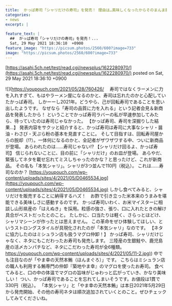 ```yaml
---
title:  かっぱ寿司「シャリだけの寿司」を発売！ 理由は…美味しくなったからそのまんま勝負した  
categories:
- news
excerpt: |
  
feature_text: |
  ##  かっぱ寿司「シャリだけの寿司」を発売！...
  Sat, 29 May 2021 18:36:10  +0900
feature_image: "https://picsum.photos/2560/600?image=733"
image: "https://picsum.photos/2560/600?image=733"
---
```


[https://asahi.5ch.net/test/read.cgi/newsplus/1622280970/](https://asahi.5ch.net/test/read.cgi/newsplus/1622280970/)
posted on Sat, 29 May 2021 18:36:10  +0900

<!--more-->

![](https://youpouch.com/2021/05/28/760426/ 　寿司ではなくラーメンに力を入れすぎて、もはやラーメン屋になるのかと、寿司は忘れたのかと心配していたかっぱ寿司。 しかーーし2021年。どうやら、己が回転寿司であることを思い出したようです。 なぜなら「寿司の品質に力を入れる」という記者会見＆新商品を発表したから！ ということでかっぱ寿司ラバーの私が早速参加してみたら、待っていたのは寿司じゃなかった。 【かっぱ寿司、寿司を深掘りした結果…】 発表内容をサクッと紹介すると、かっぱ寿司は寿司に大事なシャリ・醤油・わさび・天ぷら粉の基本を見直すことに。 そして目指すは、回転寿司屋からの脱却（!?）。一体何になるのかと、全記者がザワザワする中、ついに新商品が登場。 あらわれたのは……寿司じゃない!? 【シャリだけ回るよ、かっぱ寿司】 信じられないことに、目の前に「シャリだけ」のお皿が登場。 あらやだ、緊張してネタを載せ忘れてミスしちゃったのかな？と思ったけど、これが新商品。 その名も「本気シャリ」。シャリが3つ並んで110円（税込）。 これは……寿司なのか？ [https://youpouch.com/wp-content/uploads/sites/4/2021/05/D0465534.jpg](https://youpouch.com/wp-content/uploads/sites/4/2021/05/D0465534.jpg) しかし食べてみると、シャリだけを販売することに納得するハズ！　お酢で引き立った米本来のうまみを堪能できる美味しさに感動するのです。 かっぱ寿司いわく、お米マイスターに相談し山形県産の「はえぬき」を採用。粒感の強さ、張り、口に入れたときの解け具合がベストだったとのこと。 たしかに、口当たりは軽く、さらっとほどけ、シャリマシーンが作ったとは思えません。 この革命をぜひ体験してほしい、というストロングスタイルが具現化されたのが「本気シャリ」なのです。 【ネタに協力したのはミシュラン店も扱うマグロ仲卸！】 かっぱ寿司、シャリだけじゃなく、ネタにもこだわったお寿司も発売します。 三陸産の生銀鮭や、鹿児島産の活〆カンパチなど、ネタにこだわった寿司が全6種類。 [https://youpouch.com/wp-content/uploads/sites/4/2021/05/11-2.jpg)](https://youpouch.com/wp-content/uploads/sites/4/2021/05/11-2.jpg)) 中でも注目なのが「やま幸の天然本鮪（ほんまぐろ）」です。 こちらはミシュラン店の職人も利用する鮪専門の仲卸『築地やま幸』のマグロを使ったお寿司。 食べてみると、口の中の体温でマグロの旨味がじゅわっと広がっていき、かなり美味しい！ つい、かっぱ寿司であることを忘れてしまいそうです。お値段は1貫で330円（税込）。 「本気シャリ」と「やま幸の天然本鮪」は本日2021年5月29日から発売開始、その他の寿司ネタは順次追加されていくとのこと。ぜひチェックしてみてくださいね。
